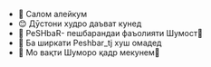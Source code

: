- 👋 Салом алейкум 
- 😊 Дӯстони худро даъват кунед
- 🌱 PeSHbaR- пешбарандаи фаъолияти Шумост💯
- 🥰 Ба ширкати Peshbar_tj хуш омадед
- 📆 Мо вақти Шуморо қадр мекунем🤍

<!---
Peshbar/Peshbar is a ✨ special ✨ repository because its `README.md` (this file) appears on your GitHub profile.
You can click the Preview link to take a look at your changes.
--->
